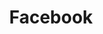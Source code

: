 ---
link: "https://facebook.com/tywayne"
title: Facebook
layout: null
permalink: null
order: 4
external: true
---